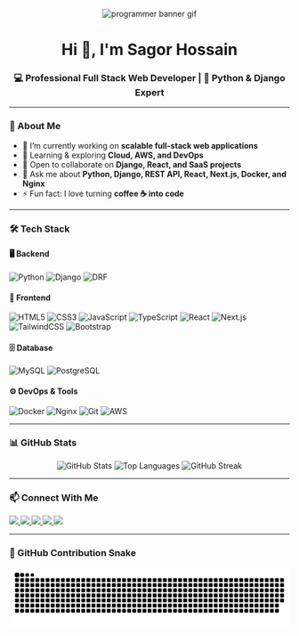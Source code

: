 <!-- Banner / Cover -->
<p align="center">
  <img src="https://media.giphy.com/media/WUlplcMpOCEmTGBtBW/giphy.gif" width="100%" height="250px" alt="programmer banner gif"/>
</p>

<h1 align="center">Hi 👋, I'm Sagor Hossain</h1>
<h3 align="center">💻 Professional Full Stack Web Developer | 🚀 Python & Django Expert</h3>

---

### 🚀 About Me  
- 🔭 I’m currently working on **scalable full-stack web applications**  
- 🌱 Learning & exploring **Cloud, AWS, and DevOps**  
- 👯 Open to collaborate on **Django, React, and SaaS projects**  
- 💬 Ask me about **Python, Django, REST API, React, Next.js, Docker, and Nginx**  
- ⚡ Fun fact: I love turning **coffee ☕ into code**  

---

### 🛠️ Tech Stack

#### 🖥️ Backend
![Python](https://img.shields.io/badge/-Python-3776AB?logo=python&logoColor=white&style=for-the-badge)
![Django](https://img.shields.io/badge/-Django-092E20?logo=django&logoColor=white&style=for-the-badge)
![DRF](https://img.shields.io/badge/-Django%20Rest%20Framework-FF1709?logo=django&logoColor=white&style=for-the-badge)

#### 🎨 Frontend
![HTML5](https://img.shields.io/badge/-HTML5-E34F26?logo=html5&logoColor=white&style=for-the-badge)
![CSS3](https://img.shields.io/badge/-CSS3-1572B6?logo=css3&logoColor=white&style=for-the-badge)
![JavaScript](https://img.shields.io/badge/-JavaScript-F7DF1E?logo=javascript&logoColor=black&style=for-the-badge)
![TypeScript](https://img.shields.io/badge/-TypeScript-3178C6?logo=typescript&logoColor=white&style=for-the-badge)
![React](https://img.shields.io/badge/-React-61DAFB?logo=react&logoColor=black&style=for-the-badge)
![Next.js](https://img.shields.io/badge/-Next.js-000000?logo=next.js&logoColor=white&style=for-the-badge)
![TailwindCSS](https://img.shields.io/badge/-TailwindCSS-06B6D4?logo=tailwindcss&logoColor=white&style=for-the-badge)
![Bootstrap](https://img.shields.io/badge/-Bootstrap-7952B3?logo=bootstrap&logoColor=white&style=for-the-badge)

#### 🗄️ Database
![MySQL](https://img.shields.io/badge/-MySQL-4479A1?logo=mysql&logoColor=white&style=for-the-badge)
![PostgreSQL](https://img.shields.io/badge/-PostgreSQL-4169E1?logo=postgresql&logoColor=white&style=for-the-badge)

#### ⚙️ DevOps & Tools
![Docker](https://img.shields.io/badge/-Docker-2496ED?logo=docker&logoColor=white&style=for-the-badge)
![Nginx](https://img.shields.io/badge/-Nginx-009639?logo=nginx&logoColor=white&style=for-the-badge)
![Git](https://img.shields.io/badge/-Git-F05032?logo=git&logoColor=white&style=for-the-badge)
![AWS](https://img.shields.io/badge/-AWS-232F3E?logo=amazon-aws&logoColor=white&style=for-the-badge)

---

### 📊 GitHub Stats
<div align="center">

  <!-- GitHub Stats -->
  <img src="https://github-readme-stats.vercel.app/api?username=sagorhossain&show_icons=true&theme=tokyonight&hide_border=true" height="180" alt="GitHub Stats"/>

  <!-- Top Languages -->
  <img src="https://github-readme-stats.vercel.app/api/top-langs?username=sagorhossain&layout=compact&theme=tokyonight&hide_border=true" height="180" alt="Top Languages"/>

  <!-- Streak Stats -->
  <img src="https://github-readme-streak-stats.herokuapp.com/?user=sagorhossain&theme=tokyonight&hide_border=true" height="180" alt="GitHub Streak"/>
  
</div>

---

### 📫 Connect With Me
<p align="left">
  <a href="https://linkedin.com/in/YOUR-LINK" target="_blank">
    <img src="https://img.shields.io/badge/LinkedIn-0077B5?style=for-the-badge&logo=linkedin&logoColor=white"/>
  </a>
  <a href="mailto:shsagor.11s@gmail.com" target="_blank">
    <img src="https://img.shields.io/badge/Gmail-D14836?style=for-the-badge&logo=gmail&logoColor=white"/>
  </a>
  <a href="https://www.instagram.com/sh.sagor.01s" target="_blank">
    <img src="https://img.shields.io/badge/Instagram-E4405F?style=for-the-badge&logo=instagram&logoColor=white"/>
  </a>
  <a href="https://www.facebook.com/sh.sagor.10441" target="_blank">
    <img src="https://img.shields.io/badge/Facebook-1877F2?style=for-the-badge&logo=facebook&logoColor=white"/>
  </a>
  <a href="https://wa.me/8801303488968" target="_blank">
    <img src="https://img.shields.io/badge/WhatsApp-25D366?style=for-the-badge&logo=whatsapp&logoColor=white"/>
  </a>
</p>

---

### 🐍 GitHub Contribution Snake
<p align="center">
  <img src="https://raw.githubusercontent.com/platane/platane/output/github-contribution-grid-snake.svg" alt="snake animation"/>
</p>

